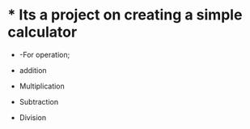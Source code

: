 # * Its a project on creating a simple calculator

* -For operation;

* addition

* Multiplication

* Subtraction

* Division
